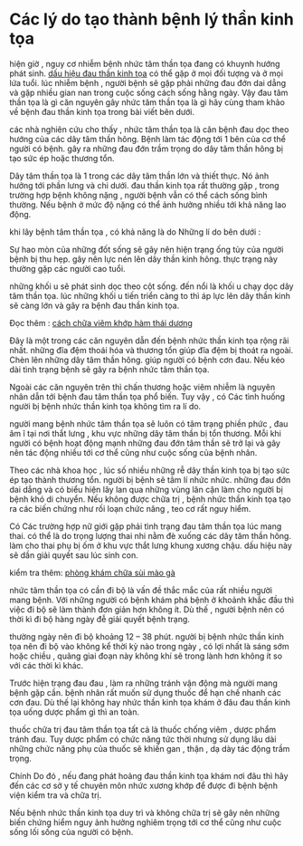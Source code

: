 # Các lý do tạo thành bệnh lý thần kinh tọa
<p>hiện giờ , nguy cơ nhiễm bệnh nhức tâm thần tọa đang có khuynh hướng phát sinh. <a href="http://phongkhamsuimaoga.com/tim-hieu-ve-benh-dau-than-kinh-toa-1446.html">dấu hiệu đau thần kinh tọa</a> có thể gặp ở mọi đối tượng và ở mọi lứa tuổi. lúc nhiễm bệnh , người bệnh sẽ gặp phải những đau đớn dai dẳng và gặp nhiều gian nan trong cuộc sống cách sống hằng ngày. Vậy đau tâm thần tọa là gì căn nguyên gây nhức tâm thần tọa là gì hãy cùng tham khảo về bệnh đau thần kinh tọa trong bài viết bên dưới.</p>

<p>các nhà nghiên cứu cho thấy , nhức tâm thần tọa là căn bệnh đau dọc theo hướng của các dây tâm thần hông. Bệnh làm tác động tới 1 bên của cơ thể người có bệnh. gây ra những đau đớn trầm trọng do dây tâm thần hông bị tạo sức ép hoặc thương tổn.</p>

<p>Dây tâm thần tọa là 1 trong các dây tâm thần lớn và thiết thực. Nó ảnh hưởng tới phần lưng và chi dưới. đau thần kinh tọa rất thường gặp , trong trường hợp bệnh không nặng , người bệnh vẫn có thể cách sống bình thường. Nếu bệnh ở mức độ nặng có thể ảnh hưởng nhiều tới khả năng lao động.</p>

<p>khi lây bệnh tâm thần tọa , có khả năng là do Những lí do bên dưới :</p>

<p>Sự hao mòn của những đốt sống sẽ gây nên hiện trạng ống tủy của người bệnh bị thu hẹp. gây nên lực nén lên dây thần kinh hông. thực trạng này thường gặp các người cao tuổi.</p>

<p>những khối u sẽ phát sinh dọc theo cột sống. đến nổi là khối u chạy dọc dây tâm thần tọa. lúc những khối u tiến triển càng to thì áp lực lên dây thần kinh sẽ càng lớn và gây ra bệnh đau thần kinh tọa.</p>

<p>Đọc thêm : <a href="http://phongkhamsuimaoga.com/nhung-dieu-can-biet-ve-benh-viem-khop-ham-thai-duong-1447.html">cách chữa viêm khớp hàm thái dương</a></p>

<p>Đây là một trong các căn nguyên dẫn đến bệnh nhức thần kinh tọa rộng rãi nhất. những đĩa đệm thoái hóa và thương tổn giúp đĩa đệm bị thoát ra ngoài. Chèn lên những dây tâm thần hông. giúp người có bệnh cơn đau. Nếu kéo dài tình trạng bệnh sẽ gây ra bệnh nhức tâm thần tọa.</p>

<p>Ngoài các căn nguyên trên thì chấn thương hoặc viêm nhiễm là nguyên nhân dẫn tới bệnh đau tâm thần tọa phổ biến. Tuy vậy , có Các tình huống người bị bệnh nhức thần kinh tọa không tìm ra lí do.</p>

<p>người mang bệnh nhức tâm thần tọa sẽ luôn có tâm trạng phiền phức , đau âm ĩ tại nơi thắt lưng , khu vực những dây tâm thần bị tổn thương. Mỗi khi người có bệnh hoạt động mạnh những đau đớn tâm thần sẽ trở lại và gây nên tác động nhiều tới cơ thể cũng như cuộc sống của bệnh nhân.</p>

<p>Theo các nhà khoa học , lúc số nhiều những rễ dây thần kinh tọa bị tạo sức ép tạo thành thương tổn. người bị bệnh sẽ tâm lí nhức nhức. những đau đớn dai dẳng và có biểu hiện lây lan qua những vùng lân cận làm cho người bị bệnh khó di chuyển. Nếu không được chữa trị , bệnh nhức thần kinh tọa tạo ra các biến chứng như rối loạn chức năng , teo cơ rất nguy hiểm.</p>

<p>Có Các trường hợp nữ giới gặp phải tình trạng đau tâm thần tọa lúc mang thai. có thể là do trọng lượng thai nhi nằm đè xuống các dây tâm thần hông. làm cho thai phụ bị ốm ở khu vực thắt lưng khung xương chậu. dấu hiệu này sẽ dần giải quyết sau lúc sinh con.</p>

<p>kiểm tra thêm: <a href="http://phongkhamsuimaoga.com">phòng khám chữa sùi mào gà</a></p>

<p>nhức tâm thần tọa có cần đi bộ là vấn đề thắc mắc của rất nhiều người mang bệnh. Với những người có bệnh khám phá bệnh ở khoảnh khắc đầu thì việc đi bộ sẽ làm thành đơn giản hơn không ít. Dù thế , người bệnh nên có thời kì đi bộ hàng ngày đễ giải quyết bệnh trạng.</p>

<p>thường ngày nên đi bộ khoảng 12 &ndash; 38 phút. người bị bệnh nhức thần kinh tọa nên đi bộ vào không kể thời kỳ nào trong ngày , có lợi nhất là sáng sớm hoặc chiều , quãng giai đoạn này không khí sẽ trong lành hơn không ít so với các thời kì khác.</p>

<p>Trước hiện trạng đau đau , làm ra những tránh vận động mà người mang bệnh gặp cần. bệnh nhân rất muốn sử dụng thuốc để hạn chế nhanh các cơn đau. Dù thế lại không hay nhức thần kinh tọa khám ở đâu đau thần kinh tọa uống dược phẩm gì thì an toàn.</p>

<p>thuốc chữa trị đau tâm thần tọa tất cả là thuốc chống viêm , dược phẩm tránh đau. Tuy dược phẩm có chức năng tức thời nhưng sử dụng lâu dài những chức năng phụ của thuốc sẽ khiến gan , thận , dạ dày tác động trầm trọng.</p>

<p>Chính Do đó , nếu đang phát hoảng đau thần kinh tọa khám nơi đâu thì hãy đến các cơ sở y tế chuyên môn nhức xương khớp để được đi bệnh bệnh viện kiểm tra và chữa trị.</p>

<p>Nếu bệnh nhức thần kinh tọa duy trì và không chữa trị sẽ gây nên những biến chứng hiểm nguy ảnh hưởng nghiêm trọng tới cơ thể cũng như cuộc sống lối sống của người có bệnh.</p>
